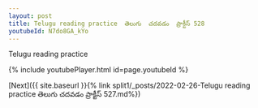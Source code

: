 ```yaml
---
layout: post
title: Telugu reading practice  తెలుగు  చదవడం  ప్రాక్టీస్ 528
youtubeId: N7do8GA_kYo
---
```

 
 
Telugu reading practice
 
 
 
 
 


{% include youtubePlayer.html id=page.youtubeId %}
 
[Next]({{ site.baseurl }}{% link  split1/_posts/2022-02-26-Telugu reading practice  తెలుగు  చదవడం  ప్రాక్టీస్ 527.md%})
 
